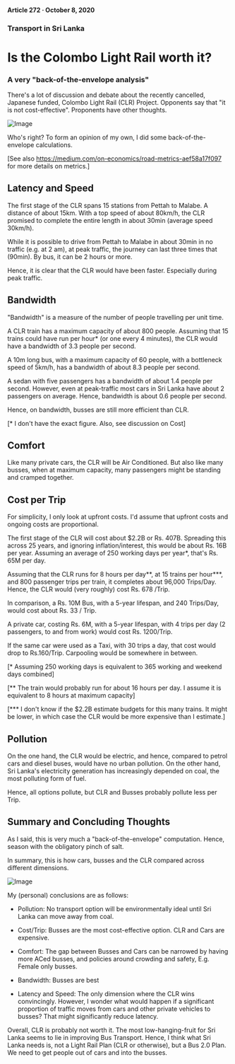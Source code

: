 #### Article 272 · October 8, 2020

### Transport in Sri Lanka

# Is the Colombo Light Rail worth it?

### A very "back-of-the-envelope analysis"

There's a lot of discussion and debate about the recently cancelled, Japanese funded, Colombo Light Rail (CLR) Project. Opponents say that "it is not cost-effective". Proponents have other thoughts.

![Image](https://cdn-images-1.medium.com/max/800/1*ytn1aHi6Zxl_FI4205c5ew.jpeg)

Who's right? To form an opinion of my own, I did some back-of-the-envelope calculations.

[See also https://medium.com/on-economics/road-metrics-aef58a17f097 for more details on metrics.]

## Latency and Speed

The first stage of the CLR spans 15 stations from Pettah to Malabe. A distance of about 15km. With a top speed of about 80km/h, the CLR promised to complete the entire length in about 30min (average speed 30km/h).

While it is possible to drive from Pettah to Malabe in about 30min in no traffic (e.g. at 2 am), at peak traffic, the journey can last three times that (90min). By bus, it can be 2 hours or more.

Hence, it is clear that the CLR would have been faster. Especially during peak traffic.

## Bandwidth

"Bandwidth" is a measure of the number of people travelling per unit time.

A CLR train has a maximum capacity of about 800 people. Assuming that 15 trains could have run per hour* (or one every 4 minutes), the CLR would have a bandwidth of 3.3 people per second.

A 10m long bus, with a maximum capacity of 60 people, with a bottleneck speed of 5km/h, has a bandwidth of about 8.3 people per second.

A sedan with five passengers has a bandwidth of about 1.4 people per second. However, even at peak-traffic most cars in Sri Lanka have about 2 passengers on average. Hence, bandwidth is about 0.6 people per second.

Hence, on bandwidth, busses are still more efficient than CLR.

[* I don't have the exact figure. Also, see discussion on Cost]

## Comfort

Like many private cars, the CLR will be Air Conditioned. But also like many busses, when at maximum capacity, many passengers might be standing and cramped together.

## Cost per Trip

For simplicity, I only look at upfront costs. I'd assume that upfront costs and ongoing costs are proportional.

The first stage of the CLR will cost about $2.2B or Rs. 407B. Spreading this across 25 years, and ignoring inflation/interest, this would be about Rs. 16B per year. Assuming an average of 250 working days per year*, that's Rs. 65M per day.

Assuming that the CLR runs for 8 hours per day**, at 15 trains per hour***, and 800 passenger trips per train, it completes about 96,000 Trips/Day. Hence, the CLR would (very roughly) cost Rs. 678 /Trip.

In comparison, a Rs. 10M Bus, with a 5-year lifespan, and 240 Trips/Day, would cost about Rs. 33 / Trip.

A private car, costing Rs. 6M, with a 5-year lifespan, with 4 trips per day (2 passengers, to and from work) would cost Rs. 1200/Trip.

If the same car were used as a Taxi, with 30 trips a day, that cost would drop to Rs.160/Trip. Carpooling would be somewhere in between.

[* Assuming 250 working days is equivalent to 365 working and weekend days combined]

[** The train would probably run for about 16 hours per day. I assume it is equivalent to 8 hours at maximum capacity]

[*** I don't know if the $2.2B estimate budgets for this many trains. It might be lower, in which case the CLR would be more expensive than I estimate.]

## Pollution

On the one hand, the CLR would be electric, and hence, compared to petrol cars and diesel buses, would have no urban pollution. On the other hand, Sri Lanka's electricity generation has increasingly depended on coal, the most polluting form of fuel.

Hence, all options pollute, but CLR and Busses probably pollute less per Trip.

## Summary and Concluding Thoughts

As I said, this is very much a "back-of-the-envelope" computation. Hence, season with the obligatory pinch of salt.

In summary, this is how cars, busses and the CLR compared across different dimensions.

![Image](https://cdn-images-1.medium.com/max/800/1*D5iQL5XJAt368HzSRPiQRg.png)

My (personal) conclusions are as follows:

* Pollution: No transport option will be environmentally ideal until Sri Lanka can move away from coal.

* Cost/Trip: Busses are the most cost-effective option. CLR and Cars are expensive.

* Comfort: The gap between Busses and Cars can be narrowed by having more ACed busses, and policies around crowding and safety, E.g. Female only busses.

* Bandwidth: Busses are best

* Latency and Speed: The only dimension where the CLR wins convincingly. However, I wonder what would happen if a significant proportion of traffic moves from cars and other private vehicles to busses? That might significantly reduce latency.

Overall, CLR is probably not worth it. The most low-hanging-fruit for Sri Lanka seems to lie in improving Bus Transport. Hence, I think what Sri Lanka needs is, not a Light Rail Plan (CLR or otherwise), but a Bus 2.0 Plan. We need to get people out of cars and into the busses.